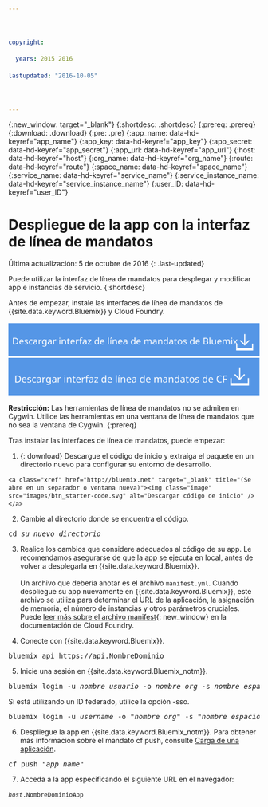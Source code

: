 ```yaml
---



copyright:

  years: 2015 2016

lastupdated: "2016-10-05"



---
```


{:new_window: target="_blank"}
{:shortdesc: .shortdesc}
{:prereq: .prereq}
{:download: .download}
{:pre: .pre}
{:app_name: data-hd-keyref="app_name"}
{:app_key: data-hd-keyref="app_key"}
{:app_secret: data-hd-keyref="app_secret"}
{:app_url: data-hd-keyref="app_url"}
{:host: data-hd-keyref="host"}
{:org_name: data-hd-keyref="org_name"}
{:route: data-hd-keyref="route"}
{:space_name: data-hd-keyref="space_name"}
{:service_name: data-hd-keyref="service_name"}
{:service_instance_name: data-hd-keyref="service_instance_name"}
{:user_ID: data-hd-keyref="user_ID"}

# Despliegue de la app con la interfaz de línea de mandatos
Última actualización: 5 de octubre de 2016
{: .last-updated}

Puede utilizar la interfaz de línea de mandatos para desplegar y modificar app e instancias de servicio.
{:shortdesc}

Antes de empezar, instale las interfaces de línea de mandatos de {{site.data.keyword.Bluemix}} y Cloud Foundry.

<p>
<a class="xref" href="http://clis.ng.bluemix.net/ui/home.html" target="_blank" title="(Se abre en un separador o ventana nueva)"><img class="image" src="images/btn_bx_commandline.svg" alt="Descargar la interfaz de línea de mandatos de {{site.data.keyword.Bluemix}}" /> </a>  <a class="xref" href="https://github.com/cloudfoundry/cli/releases" target="_blank" title="(Se abre en un separador o ventana nueva)"><img class="image" src="images/btn_cf_commandline.svg" alt="Descargar la interfaz de línea de mandatos de Cloud Foundry" /> </a>
</p>

**Restricción:** Las herramientas de línea de mandatos no se admiten en Cygwin. Utilice las herramientas en una ventana de línea de mandatos que no sea la ventana de Cygwin.
{:prereq}

Tras instalar las interfaces de línea de mandatos, puede empezar:

  1. {: download} Descargue el código de inicio y extraiga el paquete en un directorio nuevo para configurar su entorno de desarrollo.

    <a class="xref" href="http://bluemix.net" target="_blank" title="(Se abre en un separador o ventana nueva)"><img class="image" src="images/btn_starter-code.svg" alt="Descargar código de inicio" /> </a>

  2. Cambie al directorio donde se encuentra el código.

  <pre class="pre">cd <var class="keyword varname">su_nuevo_directorio</var></pre>

  3.  Realice los cambios que considere adecuados al código de su app. Le recomendamos asegurarse de que la app se ejecuta en local,
antes de volver a desplegarla en {{site.data.keyword.Bluemix}}.<br><br>Un archivo que debería anotar es
el archivo `manifest.yml`. Cuando despliegue su app nuevamente en
{{site.data.keyword.Bluemix}}, este archivo se utiliza para determinar el URL de la aplicación, la
asignación de memoria, el número de instancias y otros parámetros cruciales. Puede [leer más sobre el archivo manifest](https://docs.cloudfoundry.org/devguide/deploy-apps/manifest.html){: new_window} en la documentación de Cloud Foundry.

  4. Conecte con {{site.data.keyword.Bluemix}}.

  <pre class="pre">bluemix api https://api.<span class="keyword" data-hd-keyref="DomainName">NombreDominio</span></pre>

  5. Inicie una sesión en {{site.data.keyword.Bluemix_notm}}.

  <pre class="pre">bluemix login -u <var class="keyword varname" data-hd-keyref="user_ID">nombre_usuario</var> -o <var class="keyword varname" data-hd-keyref="org_name">nombre_org</var> -s <var class="keyword varname" data-hd-keyref="space_name">nombre_espacio</var></pre>

  Si está utilizando un ID federado, utilice la opción -sso.

  <pre class="pre">bluemix login -u <var class="keyword varname" data-hd-keyref="user_ID">username</var> -o "<var class="keyword varname" data-hd-keyref="org_name">nombre_org</var>" -s "<var class="keyword varname" data-hd-keyref="space_name">nombre_espacio</var>" -sso</pre>

  6. Despliegue la app en {{site.data.keyword.Bluemix_notm}}. Para obtener más información sobre el mandato cf push, consulte [Carga de una aplicación](/docs/starters/upload_app.html).

  <pre class="pre">cf push "<var class="keyword varname" data-hd-keyref="app_name">app_name</var>"</pre>

  7. Acceda a la app especificando el siguiente URL en el navegador:

  <pre class="codeblock"><code><var class="keyword varname" data-hd-keyref="host">host</var>.<span class="keyword" data-hd-keyref="APPDomain">NombreDominioApp</span></code></pre>
